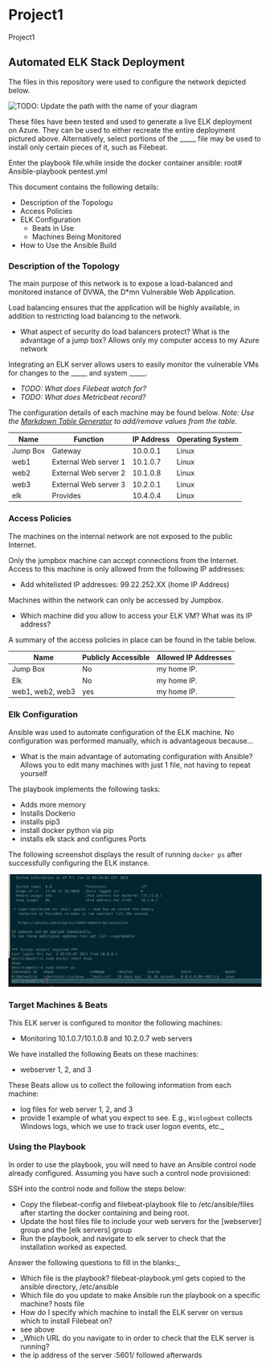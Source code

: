 # Project1
Project1
## Automated ELK Stack Deployment

The files in this repository were used to configure the network depicted below.

![TODO: Update the path with the name of your diagram](Images/diagram_filename.png)

These files have been tested and used to generate a live ELK deployment on Azure. They can be used to either recreate the entire deployment pictured above. Alternatively, select portions of the _____ file may be used to install only certain pieces of it, such as Filebeat.

  Enter the playbook file.while inside the docker container ansible: root# Ansible-playbook pentest.yml

This document contains the following details:
- Description of the Topologu
- Access Policies
- ELK Configuration
  - Beats in Use
  - Machines Being Monitored
- How to Use the Ansible Build


### Description of the Topology

The main purpose of this network is to expose a load-balanced and monitored instance of DVWA, the D*mn Vulnerable Web Application.

Load balancing ensures that the application will be highly available, in addition to restricting load balancing to the network.
- What aspect of security do load balancers protect? What is the advantage of a jump box? Allows only my computer access to my Azure network

Integrating an ELK server allows users to easily monitor the vulnerable VMs for changes to the _____ and system _____.
- _TODO: What does Filebeat watch for?_
- _TODO: What does Metricbeat record?_

The configuration details of each machine may be found below.
_Note: Use the [Markdown Table Generator](http://www.tablesgenerator.com/markdown_tables) to add/remove values from the table_.

| Name     | Function              | IP Address | Operating System |
|----------|-----------------------|------------|------------------|
| Jump Box | Gateway               | 10.0.0.1   | Linux            |
| web1     | External Web server 1 | 10.1.0.7   | Linux            |
| web2     | External Web server 2 | 10.1.0.8   | Linux            |
| web3     | External Web server 3 | 10.2.0.1   | Linux            |
| elk      | Provides              | 10.4.0.4   | Linux            |

### Access Policies

The machines on the internal network are not exposed to the public Internet. 

Only the jumpbox machine can accept connections from the Internet. Access to this machine is only allowed from the following IP addresses:
- Add whitelisted IP addresses:
  99.22.252.XX (home IP Address)

Machines within the network can only be accessed by Jumpbox.
- Which machine did you allow to access your ELK VM? What was its IP address? 

A summary of the access policies in place can be found in the table below.

| Name     | Publicly Accessible | Allowed IP Addresses |
|----------|---------------------|----------------------|
| Jump Box | No                  | my home IP.          |
| Elk      | No                  | my home IP.          |
| web1, web2, web3 | yes         | my home IP.          |

### Elk Configuration

Ansible was used to automate configuration of the ELK machine. No configuration was performed manually, which is advantageous because...
- What is the main advantage of automating configuration with Ansible?
  Allows you to edit many machines with just 1 file, not having to repeat yourself

The playbook implements the following tasks:
- Adds more memory
- Installs Dockerio
- installs pip3
- install docker python via pip
- installs elk stack and configures Ports

The following screenshot displays the result of running `docker ps` after successfully configuring the ELK instance.

![TODO: Update the path with the name of your screenshot of docker ps output](https://github.com/davebeiler/Project1/blob/main/Screen%20Shot%202021-06-10%20at%208.35.26%20PM.png)

### Target Machines & Beats
This ELK server is configured to monitor the following machines:
-  Monitoring 10.1.0.7/10.1.0.8 and 10.2.0.7 web servers

We have installed the following Beats on these machines:
- webserver 1, 2, and 3

These Beats allow us to collect the following information from each machine:
- log files for web server 1, 2, and 3
- provide 1 example of what you expect to see. E.g., `Winlogbeat` collects Windows logs, which we use to track user logon events, etc._

### Using the Playbook
In order to use the playbook, you will need to have an Ansible control node already configured. Assuming you have such a control node provisioned: 

SSH into the control node and follow the steps below:
- Copy the filebeat-config and filebeat-playbook file to /etc/ansible/files after starting the docker containing and being root.
- Update the host files file to include your web servers for the [webserver] group and the [elk servers] group
- Run the playbook, and navigate to elk server to check that the installation worked as expected.

Answer the following questions to fill in the blanks:_
- Which file is the playbook? filebeat-playbook.yml gets copied to the ansible directory, /etc/ansible
- Which file do you update to make Ansible run the playbook on a specific machine? hosts file
- How do I specify which machine to install the ELK server on versus which to install Filebeat on?
- see above 
- _Which URL do you navigate to in order to check that the ELK server is running?
- the ip address of the server :5601/ followed afterwards
